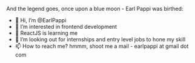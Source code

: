 And the legend goes, once upon a blue moon - Earl Pappi was birthed:
<!-- - facts about me  -->
<!-- > I'm Earl Pappi
> I'm currently learning frontend development
> Frantically looking for internship to boost my skill and work experience 
> Looking to collaborate on open source projects to
> 
 -->

- 👋 Hi, I’m @EarlPappi
- 👀 I’m interested in frontend development
- 🌱 ReactJS is learning me
- 💞️ I’m looking out for internships and entry level jobs to hone my skill
- 📫 How to reach me? hmmm, shoot me a mail - earlpappi at gmail dot com 

<!---
EarlPappi/EarlPappi is a ✨ special ✨ repository because its `README.md` (this file) appears on your GitHub profile.
You can click the Preview link to take a look at your changes.
--->
